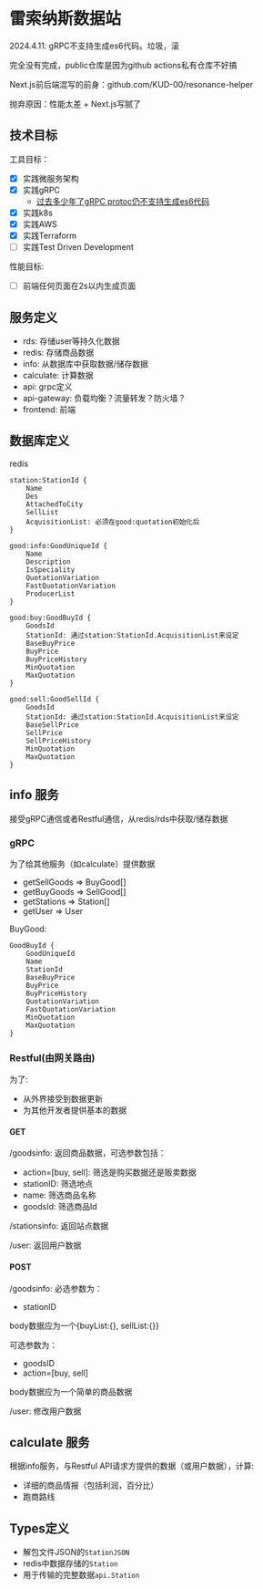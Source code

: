 # 雷索纳斯数据站

2024.4.11: gRPC不支持生成es6代码。垃圾，滚

完全没有完成，public仓库是因为github actions私有仓库不好搞

Next.js前后端混写的前身：github.com/KUD-00/resonance-helper

抛弃原因：性能太差 + Next.js写腻了

## 技术目标

工具目标：

- [x] 实践微服务架构
- [x] 实践gRPC
    - [过去多少年了gRPC protoc仍不支持生成es6代码](https://github.com/protocolbuffers/protobuf-javascript/issues/75#issuecomment-1288634640)
- [x] 实践k8s
- [x] 实践AWS
- [x] 实践Terraform
- [ ] 实践Test Driven Development

性能目标:

- [ ] 前端任何页面在2s以内生成页面

## 服务定义

- rds: 存储user等持久化数据
- redis: 存储商品数据
- info: 从数据库中获取数据/储存数据
- calculate: 计算数据
- api: grpc定义
- api-gateway: 负载均衡？流量转发？防火墙？
- frontend: 前端

## 数据库定义

redis

```text
station:StationId {
    Name
    Des
    AttachedToCity
    SellList
    AcquisitionList: 必须在good:quotation初始化后
}

good:info:GoodUniqueId {
    Name
    Description
    IsSpeciality
    QuotationVariation
    FastQuotationVariation
    ProducerList
}

good:buy:GoodBuyId {
    GoodsId
    StationId: 通过station:StationId.AcquisitionList来设定
    BaseBuyPrice
    BuyPrice
    BuyPriceHistory
    MinQuotation
    MaxQuotation
}

good:sell:GoodSellId {
    GoodsId
    StationId: 通过station:StationId.AcquisitionList来设定
    BaseSellPrice 
    SellPrice
    SellPriceHistory
    MinQuotation
    MaxQuotation
}
```

## info 服务

接受gRPC通信或者Restful通信，从redis/rds中获取/储存数据

### gRPC

为了给其他服务（如calculate）提供数据

- getSellGoods => BuyGood[]
- getBuyGoods => SellGood[]
- getStations => Station[]
- getUser => User

BuyGood:

```text
GoodBuyId {
    GoodUniqueId
    Name
    StationId
    BaseBuyPrice
    BuyPrice
    BuyPriceHistory
    QuotationVariation
    FastQuotationVariation
    MinQuotation
    MaxQuotation
}
```

### Restful(由网关路由)

为了:

- 从外界接受到数据更新
- 为其他开发者提供基本的数据

#### GET

/goodsinfo: 返回商品数据，可选参数包括：

- action=[buy, sell]: 筛选是购买数据还是贩卖数据
- stationID: 筛选地点
- name: 筛选商品名称
- goodsId: 筛选商品Id

/stationsinfo: 返回站点数据

/user: 返回用户数据

#### POST

/goodsinfo: 必选参数为：

- stationID

body数据应为一个{buyList:{}, sellList:{}}

可选参数为：

- goodsID
- action=[buy, sell]

body数据应为一个简单的商品数据

/user: 修改用户数据

## calculate 服务

根据info服务，与Restful API请求方提供的数据（或用户数据），计算:

- 详细的商品情报（包括利润，百分比）
- 跑商路线

## Types定义

- 解包文件JSON的`StationJSON`
- redis中数据存储的`Station`
- 用于传输的完整数据`api.Station`
